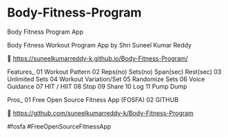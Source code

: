 # Body-Fitness-Program
Body Fitness Program App


Body Fitness Workout Program App by Shri Suneel Kumar Reddy 

🔗 
https://suneelkumarreddy-k.github.io/Body-Fitness-Program/

Features_
01 Workout Pattern 
02 Reps(no) Sets(no) Span(sec) Rest(sec)
03 Unlimited Sets
04 Workout Variation/Set
05 Randomize Sets
06 Voice Guidance 
07 HIT / HIIT 
08 Stop
09 Share
10 Log
11 Pump Dump 

Pros_
01 Free Open Source Fitness App (FOSFA) 
02 GITHUB

🔗 
https://github.com/suneelkumarreddy-k/Body-Fitness-Program

#fosfa #FreeOpenSourceFitnessApp
